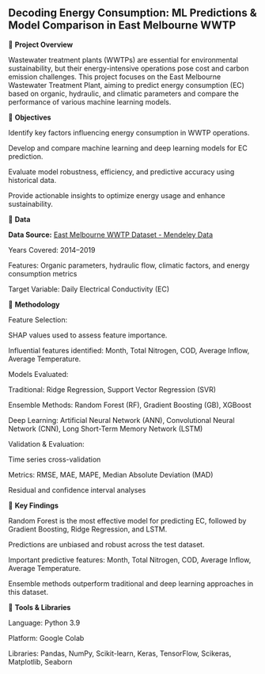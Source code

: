 ## **Decoding Energy Consumption: ML Predictions & Model Comparison in East Melbourne WWTP**


📌  **Project Overview**

Wastewater treatment plants (WWTPs) are essential for environmental sustainability, but their energy-intensive operations pose cost and carbon emission challenges. This project focuses on the East Melbourne Wastewater Treatment Plant, aiming to predict energy consumption (EC) based on organic, hydraulic, and climatic parameters and compare the performance of various machine learning models.

🔹 **Objectives**

Identify key factors influencing energy consumption in WWTP operations.

Develop and compare machine learning and deep learning models for EC prediction.

Evaluate model robustness, efficiency, and predictive accuracy using historical data.

Provide actionable insights to optimize energy usage and enhance sustainability.

🔹 **Data**

**Data Source:** [East Melbourne WWTP Dataset - Mendeley Data](https://data.mendeley.com/datasets/pprkvz3vbd/1)

Years Covered: 2014–2019

Features: Organic parameters, hydraulic flow, climatic factors, and energy consumption metrics

Target Variable: Daily Electrical Conductivity (EC)

🔹 **Methodology**

Feature Selection:

SHAP values used to assess feature importance.

Influential features identified: Month, Total Nitrogen, COD, Average Inflow, Average Temperature.

Models Evaluated:

Traditional: Ridge Regression, Support Vector Regression (SVR)

Ensemble Methods: Random Forest (RF), Gradient Boosting (GB), XGBoost

Deep Learning: Artificial Neural Network (ANN), Convolutional Neural Network (CNN), Long Short-Term Memory Network (LSTM)

Validation & Evaluation:

Time series cross-validation

Metrics: RMSE, MAE, MAPE, Median Absolute Deviation (MAD)

Residual and confidence interval analyses

🔹 **Key Findings**

Random Forest is the most effective model for predicting EC, followed by Gradient Boosting, Ridge Regression, and LSTM.

Predictions are unbiased and robust across the test dataset.

Important predictive features: Month, Total Nitrogen, COD, Average Inflow, Average Temperature.

Ensemble methods outperform traditional and deep learning approaches in this dataset.

🔹 **Tools & Libraries**

Language: Python 3.9

Platform: Google Colab

Libraries: Pandas, NumPy, Scikit-learn, Keras, TensorFlow, Scikeras, Matplotlib, Seaborn


